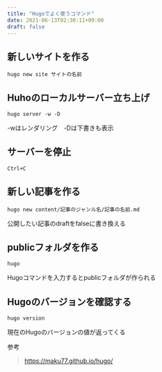 ```yaml
---
title: "Hugoでよく使うコマンド"
date: 2021-06-13T02:30:11+09:00
draft: false
---
```


## 新しいサイトを作る
```shell
hugo new site サイトの名前
```



## Huhoのローカルサーバー立ち上げ

```shell
hugo server -w -D
```
-wはレンダリング　-Dは下書きも表示

## サーバーを停止
```shell
Ctrl+C
```

## 新しい記事を作る
```shell
hugo new content/記事のジャンル名/記事の名前.md
```



公開したい記事のdraftをfalseに書き換える

## publicフォルダを作る

```shell
hugo
```

Hugoコマンドを入力するとpublicフォルダが作られる



## Hugoのバージョンを確認する

```shell
hugo version
```

現在のHugoのバージョンの値が返ってくる



参考
>https://maku77.github.io/hugo/